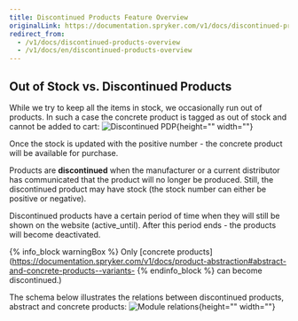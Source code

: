 ```yaml
---
title: Discontinued Products Feature Overview
originalLink: https://documentation.spryker.com/v1/docs/discontinued-products-overview
redirect_from:
  - /v1/docs/discontinued-products-overview
  - /v1/docs/en/discontinued-products-overview
---
```


## Out of Stock vs. Discontinued Products
While we try to keep all the items in stock, we occasionally run out of products. In such a case the concrete product is tagged as out of stock and cannot be added to cart:
![Discontinued PDP](https://spryker.s3.eu-central-1.amazonaws.com/docs/Features/Product+Management/Discontinued+Products/Discontinued+Products+Feature+Overview/discontinued-pdp-page.png){height="" width=""}

Once the stock is updated with the positive number - the concrete product will be available for purchase.

Products are **discontinued** when the manufacturer or a current distributor has communicated that the product will no longer be produced. Still, the discontinued product may have stock (the stock number can either be positive or negative).

Discontinued products have a certain period of time when they will still be shown on the website (active_until). After this period ends - the products will become deactivated.

{% info_block warningBox %}
Only [concrete products](https://documentation.spryker.com/v1/docs/product-abstraction#abstract-and-concrete-products--variants-
{% endinfo_block %} can become discontinued.)

The schema below illustrates the relations between discontinued products, abstract and concrete products:
![Module relations](https://spryker.s3.eu-central-1.amazonaws.com/docs/Features/Product+Management/Discontinued+Products/Discontinued+Products+Feature+Overview/discontinued-schema.png){height="" width=""}

<!-- Last review date: Mar 1, 2019-- by Ahmed Sabaa, Yuliia Boiko -->
